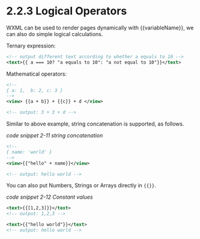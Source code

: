 # 2.2.3 Logical Operators

WXML can be used to render pages dynamically with {{variableName}}, we can also do simple logical calculations.

Ternary expression:

```xml
<!-- output different text according to whether a equals to 10 -->
<text>{{ a === 10? "a equals to 10": "a not equal to 10"}}</text>
```

Mathematical operators:

```xml
<!-- 
{ a: 1,  b: 2, c: 3 }
-->
<view> {{a + b}} + {{c}} + d </view>

<!-- output: 3 + 3 + d -->
```

Similar to above example, string concatenation is supported, as follows.

*code snippet 2-11 string concatenation*
```xml
<!-- 
{ name: 'world' }
-->
<view>{{"hello" + name}}</view>

<!-- output: hello world -->
```

You can also put Numbers, Strings or Arrays directly in `{{}}`.

*code snippet 2-12 Constant values*
```xml
<text>{{[1,2,3]}}</text>
<!-- output: 1,2,3 -->

<text>{{"hello world"}}</text>
<!-- output: hello world -->
```